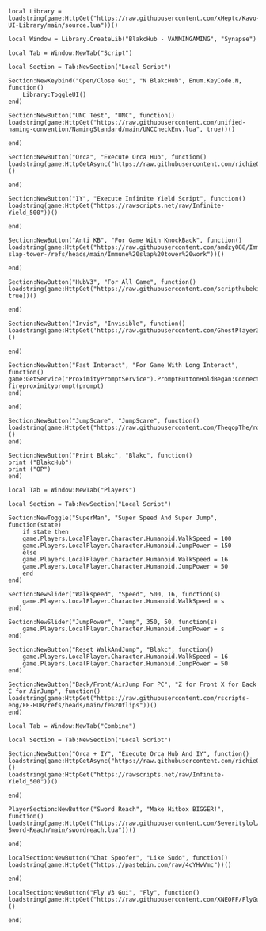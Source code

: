     local Library = loadstring(game:HttpGet("https://raw.githubusercontent.com/xHeptc/Kavo-UI-Library/main/source.lua"))()

    local Window = Library.CreateLib("BlakcHub - VANMINGAMING", "Synapse")

    local Tab = Window:NewTab("Script")

    local Section = Tab:NewSection("Local Script")

    Section:NewKeybind("Open/Close Gui", "N BlakcHub", Enum.KeyCode.N, function()
        Library:ToggleUI()
    end)

    Section:NewButton("UNC Test", "UNC", function()
    loadstring(game:HttpGet("https://raw.githubusercontent.com/unified-naming-convention/NamingStandard/main/UNCCheckEnv.lua", true))()

    end)

    Section:NewButton("Orca", "Execute Orca Hub", function()
    loadstring(game:HttpGetAsync("https://raw.githubusercontent.com/richie0866/orca/master/public/latest.lua"))()

    end)

    Section:NewButton("IY", "Execute Infinite Yield Script", function()
    loadstring(game:HttpGet("https://rawscripts.net/raw/Infinite-Yield_500"))()

    end)

    Section:NewButton("Anti KB", "For Game With KnockBack", function()
    loadstring(game:HttpGet("https://raw.githubusercontent.com/amdzy088/Immune-slap-tower-/refs/heads/main/Immune%20slap%20tower%20work"))()

    end)

    Section:NewButton("HubV3", "For All Game", function()
    loadstring(game:HttpGet("https://raw.githubusercontent.com/scripthubekitten/SCRIPTHUBV3/main/SCRIPTHUBV3", true))()

    end)

    Section:NewButton("Invis", "Invisible", function()
    loadstring(game:HttpGet('https://raw.githubusercontent.com/GhostPlayer352/Test4/main/Invisible%20Gui'))()

    end)

    Section:NewButton("Fast Interact", "For Game With Long Interact", function()
    game:GetService("ProximityPromptService").PromptButtonHoldBegan:Connect(function(prompt)
    fireproximityprompt(prompt)
    end)

    end)

    Section:NewButton("JumpScare", "JumpScare", function()
    loadstring(game:HttpGet("https://raw.githubusercontent.com/TheqopThe/robax/refs/heads/main/jumpscare.lua"))()
    end)

    Section:NewButton("Print Blakc", "Blakc", function()
    print ("BlakcHub")
    print ("OP")
    end)

    local Tab = Window:NewTab("Players")

    local Section = Tab:NewSection("Local Script")

    Section:NewToggle("SuperMan", "Super Speed And Super Jump", function(state)
        if state then
        game.Players.LocalPlayer.Character.Humanoid.WalkSpeed = 100
        game.Players.LocalPlayer.Character.Humanoid.JumpPower = 150
        else
        game.Players.LocalPlayer.Character.Humanoid.WalkSpeed = 16
        game.Players.LocalPlayer.Character.Humanoid.JumpPower = 50
        end
    end)

    Section:NewSlider("Walkspeed", "Speed", 500, 16, function(s)
        game.Players.LocalPlayer.Character.Humanoid.WalkSpeed = s
    end)

    Section:NewSlider("JumpPower", "Jump", 350, 50, function(s)
        game.Players.LocalPlayer.Character.Humanoid.JumpPower = s
    end)

    Section:NewButton("Reset WalkAndJump", "Blakc", function()
        game.Players.LocalPlayer.Character.Humanoid.WalkSpeed = 16
        game.Players.LocalPlayer.Character.Humanoid.JumpPower = 50
    end)

    Section:NewButton("Back/Front/AirJump For PC", "Z for Front X for Back C for AirJump", function()
    loadstring(game:HttpGet("https://raw.githubusercontent.com/rscripts-eng/FE-HUB/refs/heads/main/fe%20flips"))()
    end)

    local Tab = Window:NewTab("Combine")

    local Section = Tab:NewSection("Local Script")

    Section:NewButton("Orca + IY", "Execute Orca Hub And IY", function()
    loadstring(game:HttpGetAsync("https://raw.githubusercontent.com/richie0866/orca/master/public/latest.lua"))()
    loadstring(game:HttpGet("https://rawscripts.net/raw/Infinite-Yield_500"))()

    end)

    PlayerSection:NewButton("Sword Reach", "Make Hitbox BIGGER!", function()
    loadstring(game:HttpGet("https://raw.githubusercontent.com/Severitylol/Universal-Sword-Reach/main/swordreach.lua"))()

    end)

    localSection:NewButton("Chat Spoofer", "Like Sudo", function()
    loadstring(game:HttpGet("https://pastebin.com/raw/4cYHvVmc"))()

    end)

    localSection:NewButton("Fly V3 Gui", "Fly", function()
    loadstring(game:HttpGet("https://raw.githubusercontent.com/XNEOFF/FlyGuiV3/main/FlyGuiV3.txt"))()

    end)
